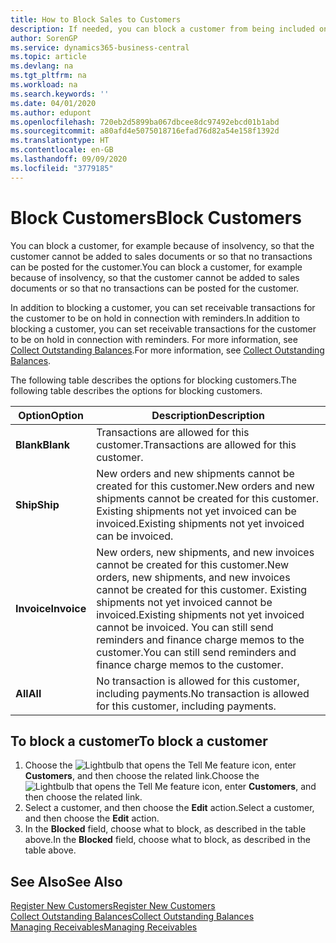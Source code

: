 ```yaml
---
title: How to Block Sales to Customers
description: If needed, you can block a customer from being included on sales documents and other sales transactions.
author: SorenGP
ms.service: dynamics365-business-central
ms.topic: article
ms.devlang: na
ms.tgt_pltfrm: na
ms.workload: na
ms.search.keywords: ''
ms.date: 04/01/2020
ms.author: edupont
ms.openlocfilehash: 720eb2d5899ba067dbcee8dc97492ebcd01b1abd
ms.sourcegitcommit: a80afd4e5075018716efad76d82a54e158f1392d
ms.translationtype: HT
ms.contentlocale: en-GB
ms.lasthandoff: 09/09/2020
ms.locfileid: "3779185"
---
```

# <a name="block-customers"></a><span data-ttu-id="49b55-103">Block Customers</span><span class="sxs-lookup"><span data-stu-id="49b55-103">Block Customers</span></span>
<span data-ttu-id="49b55-104">You can block a customer, for example because of insolvency, so that the customer cannot be added to sales documents or so that no transactions can be posted for the customer.</span><span class="sxs-lookup"><span data-stu-id="49b55-104">You can block a customer, for example because of insolvency, so that the customer cannot be added to sales documents or so that no transactions can be posted for the customer.</span></span>

<span data-ttu-id="49b55-105">In addition to blocking a customer, you can set receivable transactions for the customer to be on hold in connection with reminders.</span><span class="sxs-lookup"><span data-stu-id="49b55-105">In addition to blocking a customer, you can set receivable transactions for the customer to be on hold in connection with reminders.</span></span> <span data-ttu-id="49b55-106">For more information, see [Collect Outstanding Balances](receivables-collect-outstanding-balances.md).</span><span class="sxs-lookup"><span data-stu-id="49b55-106">For more information, see [Collect Outstanding Balances](receivables-collect-outstanding-balances.md).</span></span>   

<span data-ttu-id="49b55-107">The following table describes the options for blocking customers.</span><span class="sxs-lookup"><span data-stu-id="49b55-107">The following table describes the options for blocking customers.</span></span>  

|<span data-ttu-id="49b55-108">Option</span><span class="sxs-lookup"><span data-stu-id="49b55-108">Option</span></span>|<span data-ttu-id="49b55-109">Description</span><span class="sxs-lookup"><span data-stu-id="49b55-109">Description</span></span>|  
|--------------------|------------|  
|<span data-ttu-id="49b55-110">**Blank**</span><span class="sxs-lookup"><span data-stu-id="49b55-110">**Blank**</span></span>|<span data-ttu-id="49b55-111">Transactions are allowed for this customer.</span><span class="sxs-lookup"><span data-stu-id="49b55-111">Transactions are allowed for this customer.</span></span>|
|<span data-ttu-id="49b55-112">**Ship**</span><span class="sxs-lookup"><span data-stu-id="49b55-112">**Ship**</span></span>|<span data-ttu-id="49b55-113">New orders and new shipments cannot be created for this customer.</span><span class="sxs-lookup"><span data-stu-id="49b55-113">New orders and new shipments cannot be created for this customer.</span></span> <span data-ttu-id="49b55-114">Existing shipments not yet invoiced can be invoiced.</span><span class="sxs-lookup"><span data-stu-id="49b55-114">Existing shipments not yet invoiced can be invoiced.</span></span>|  
|<span data-ttu-id="49b55-115">**Invoice**</span><span class="sxs-lookup"><span data-stu-id="49b55-115">**Invoice**</span></span>|<span data-ttu-id="49b55-116">New orders, new shipments, and new invoices cannot be created for this customer.</span><span class="sxs-lookup"><span data-stu-id="49b55-116">New orders, new shipments, and new invoices cannot be created for this customer.</span></span> <span data-ttu-id="49b55-117">Existing shipments not yet invoiced cannot be invoiced.</span><span class="sxs-lookup"><span data-stu-id="49b55-117">Existing shipments not yet invoiced cannot be invoiced.</span></span> <span data-ttu-id="49b55-118">You can still send reminders and finance charge memos to the customer.</span><span class="sxs-lookup"><span data-stu-id="49b55-118">You can still send reminders and finance charge memos to the customer.</span></span>|  
|<span data-ttu-id="49b55-119">**All**</span><span class="sxs-lookup"><span data-stu-id="49b55-119">**All**</span></span>|<span data-ttu-id="49b55-120">No transaction is allowed for this customer, including payments.</span><span class="sxs-lookup"><span data-stu-id="49b55-120">No transaction is allowed for this customer, including payments.</span></span>|  

## <a name="to-block-a-customer"></a><span data-ttu-id="49b55-121">To block a customer</span><span class="sxs-lookup"><span data-stu-id="49b55-121">To block a customer</span></span>  
1. <span data-ttu-id="49b55-122">Choose the ![Lightbulb that opens the Tell Me feature](media/ui-search/search_small.png "Tell me what you want to do") icon, enter **Customers**, and then choose the related link.</span><span class="sxs-lookup"><span data-stu-id="49b55-122">Choose the ![Lightbulb that opens the Tell Me feature](media/ui-search/search_small.png "Tell me what you want to do") icon, enter **Customers**, and then choose the related link.</span></span>
2. <span data-ttu-id="49b55-123">Select a customer, and then choose the **Edit** action.</span><span class="sxs-lookup"><span data-stu-id="49b55-123">Select a customer, and then choose the **Edit** action.</span></span>
3. <span data-ttu-id="49b55-124">In the **Blocked** field, choose what to block, as described in the table above.</span><span class="sxs-lookup"><span data-stu-id="49b55-124">In the **Blocked** field, choose what to block, as described in the table above.</span></span>

## <a name="see-also"></a><span data-ttu-id="49b55-125">See Also</span><span class="sxs-lookup"><span data-stu-id="49b55-125">See Also</span></span>  
[<span data-ttu-id="49b55-126">Register New Customers</span><span class="sxs-lookup"><span data-stu-id="49b55-126">Register New Customers</span></span>](sales-how-register-new-customers.md)  
[<span data-ttu-id="49b55-127">Collect Outstanding Balances</span><span class="sxs-lookup"><span data-stu-id="49b55-127">Collect Outstanding Balances</span></span>](receivables-collect-outstanding-balances.md)  
[<span data-ttu-id="49b55-128">Managing Receivables</span><span class="sxs-lookup"><span data-stu-id="49b55-128">Managing Receivables</span></span>](receivables-manage-receivables.md)  
